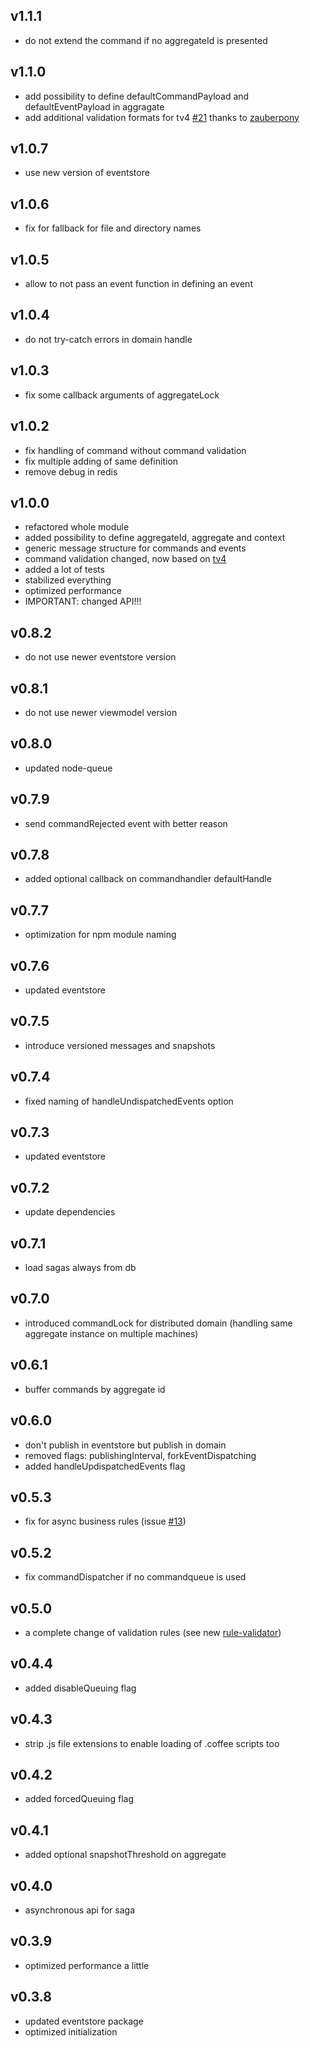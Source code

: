 ## v1.1.1
- do not extend the command if no aggregateId is presented

## v1.1.0
- add possibility to define defaultCommandPayload and defaultEventPayload in aggragate
- add additional validation formats for tv4 [#21](https://github.com/adrai/node-cqrs-domain/pull/21) thanks to [zauberpony](https://github.com/zauberpony)

## v1.0.7
- use new version of eventstore

## v1.0.6
- fix for fallback for file and directory names

## v1.0.5
- allow to not pass an event function in defining an event

## v1.0.4
- do not try-catch errors in domain handle

## v1.0.3
- fix some callback arguments of aggregateLock

## v1.0.2
- fix handling of command without command validation
- fix multiple adding of same definition
- remove debug in redis

## v1.0.0
- refactored whole module
- added possibility to define aggregateId, aggregate and context
- generic message structure for commands and events
- command validation changed, now based on [tv4](https://github.com/geraintluff/tv4)
- added a lot of tests
- stabilized everything
- optimized performance
- IMPORTANT: changed API!!!

## v0.8.2
- do not use newer eventstore version

## v0.8.1
- do not use newer viewmodel version

## v0.8.0
- updated node-queue

## v0.7.9
- send commandRejected event with better reason

## v0.7.8
- added optional callback on commandhandler defaultHandle

## v0.7.7
- optimization for npm module naming

## v0.7.6
- updated eventstore

## v0.7.5
- introduce versioned messages and snapshots

## v0.7.4
- fixed naming of handleUndispatchedEvents option

## v0.7.3
- updated eventstore

## v0.7.2
- update dependencies

## v0.7.1
- load sagas always from db

## v0.7.0
- introduced commandLock for distributed domain (handling same aggregate instance on multiple machines)

## v0.6.1
- buffer commands by aggregate id

## v0.6.0
- don't publish in eventstore but publish in domain
- removed flags: publishingInterval, forkEventDispatching
- added handleUpdispatchedEvents flag

## v0.5.3
- fix for async business rules (issue [#13](https://github.com/adrai/node-cqrs-domain/issues/13))

## v0.5.2
- fix commandDispatcher if no commandqueue is used

## v0.5.0
- a complete change of validation rules (see new [rule-validator](https://github.com/adrai/rule-validator))

## v0.4.4
- added disableQueuing flag

## v0.4.3
- strip .js file extensions to enable loading of .coffee scripts too

## v0.4.2
- added forcedQueuing flag

## v0.4.1
- added optional snapshotThreshold on aggregate

## v0.4.0
- asynchronous api for saga

## v0.3.9
- optimized performance a little

## v0.3.8
- updated eventstore package
- optimized initialization
